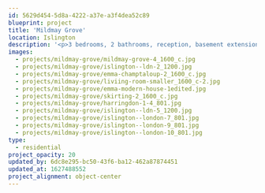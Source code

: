 ```yaml
---
id: 5629d454-5d8a-4222-a37e-a3f4dea52c89
blueprint: project
title: 'Mildmay Grove'
location: Islington
description: '<p>3 bedrooms, 2 bathrooms, reception, basement extension <br>a serene space, earthy decor in a peaceful palette: home to a healer - Mildmay Grove, Islington, London</p><p>photography: <a target="_blank" href="http://www.genevievelutkinstudio.com/">genevieve lutkin</a></p>'
images:
  - projects/mildmay-grove/mildmay-grove-4_1600_c.jpg
  - projects/mildmay-grove/islington--ldn-2_1200.jpg
  - projects/mildmay-grove/emma-champtaloup-2_1600_c.jpg
  - projects/mildmay-grove/liviing-room-smaller_1600_c-2.jpg
  - projects/mildmay-grove/emma-modern-house-1edited.jpg
  - projects/mildmay-grove/skirting-2_1600_c.jpg
  - projects/mildmay-grove/harringdon-1-4_801.jpg
  - projects/mildmay-grove/islington--ldn-5_1200.jpg
  - projects/mildmay-grove/islington--london-7_801.jpg
  - projects/mildmay-grove/islington--london-9_801.jpg
  - projects/mildmay-grove/islington--london-10_801.jpg
type:
  - residential
project_opacity: 20
updated_by: 6dc8e295-bc50-43f6-ba12-462a87874451
updated_at: 1627488552
project_alignment: object-center
---
```

